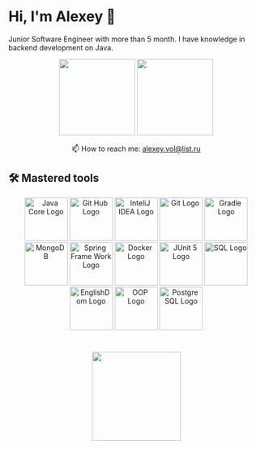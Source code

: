 # Hi, I'm Alexey 👋
Junior Software Engineer with more than 5 month. 
I have knowledge in backend development on Java.


<p align='center'>
   <a href="https://github-readme-stats.vercel.app/api?username=Belosnejechka&show_icons=true&count_private=true"><img
      height=150
      src="https://github-readme-stats.vercel.app/api?username=Belosnejechka&show_icons=true&count_private=true"/></a>
   <a href="https://github.com/Belosnejechka/github-readme-stats"><img 
      height=150
      src="https://github-readme-stats.vercel.app/api/top-langs/?username=Belosnejechka&layout=compact"/></a>
</p>
<p align='center'>
   📫 How to reach me: <a href='alexey.vol@list.ru'>alexey.vol@list.ru</a>
</p>


## 🛠 Mastered tools
<div class = "Stak">
   <p align='center'>
      <image src="https://u.netology.ru/backend/uploads/page_assets/images/file/46322/tools_Java_color.png" alt="Java Core Logo" height=85>
      <image src="https://u.netology.ru/backend/uploads/page_assets/images/file/46313/tools_GIT_color.png" alt="Git Hub Logo" height=85> 
      <image src="https://u.netology.ru/backend/uploads/page_assets/images/file/46323/tools_IntelliJ_IDEA_color.png" alt="InteliJ IDEA Logo" height=85> 
      <image src="https://u.netology.ru/backend/uploads/page_assets/images/file/46300/tools_GitHub_color.png" alt="Git Logo" height=85> 
      <image src="https://u.netology.ru/backend/uploads/page_assets/images/file/46334/tools_Gradle_color.png" alt="Gradle Logo" height=85> 
      <image src="https://u.netology.ru/backend/uploads/page_assets/images/file/46321/tools_MongoDB_color.png" alt="MongoDB" height=85> 
      <image src="https://u.netology.ru/backend/uploads/page_assets/images/file/46335/tools_Spring_Framework_color.png" alt="Spring Frame Work Logo" height=85> 
      <image src="https://u.netology.ru/backend/uploads/page_assets/images/file/46306/tools_Docker_color.png" alt="Docker Logo" height=85>
      <image src="https://u.netology.ru/backend/uploads/page_assets/images/file/46327/tools_JUnit_color.png" alt="JUnit 5 Logo" height=85>
      <image src="https://u.netology.ru/backend/uploads/page_assets/images/file/46280/tools_SQL_color.png" alt="SQL Logo" height=85>
      <image src="https://u.netology.ru/backend/uploads/page_assets/images/file/46302/tools_EnglishDom_color.png" alt="EnglishDom Logo" height=85>
      <image src="https://achievement-images.teamtreehouse.com/badges_csharp_objects_stage01.png" alt="OOP Logo" height=85>
      <image src="https://vectorified.com/images/postgresql-icon-11.jpg" alt="Postgre SQL Logo" height=85>
<div>

<div align="center" style="margin: 40px 0">
   <a href="https://github.com/Belosnejechka/github-profile-views-counter">
       <img width="175px" src="https://komarev.com/ghpvc/?username=Belosnejechka&color=DE002D">
   </a>
</div>
